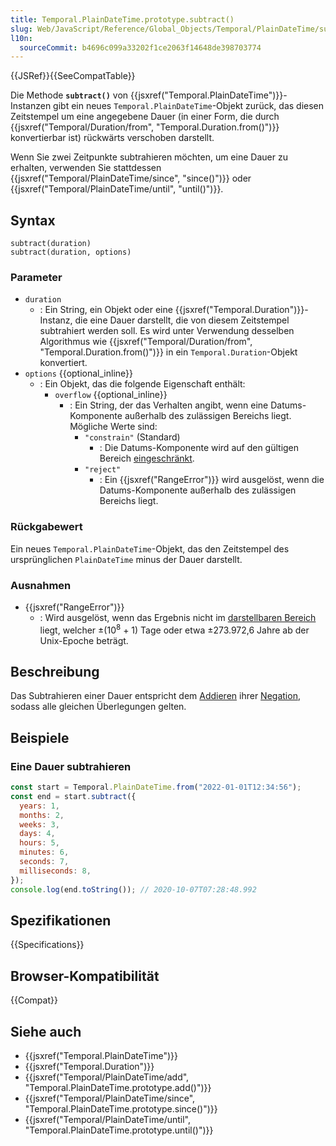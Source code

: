 ```yaml
---
title: Temporal.PlainDateTime.prototype.subtract()
slug: Web/JavaScript/Reference/Global_Objects/Temporal/PlainDateTime/subtract
l10n:
  sourceCommit: b4696c099a33202f1ce2063f14648de398703774
---
```


{{JSRef}}{{SeeCompatTable}}

Die Methode **`subtract()`** von {{jsxref("Temporal.PlainDateTime")}}-Instanzen gibt ein neues `Temporal.PlainDateTime`-Objekt zurück, das diesen Zeitstempel um eine angegebene Dauer (in einer Form, die durch {{jsxref("Temporal/Duration/from", "Temporal.Duration.from()")}} konvertierbar ist) rückwärts verschoben darstellt.

Wenn Sie zwei Zeitpunkte subtrahieren möchten, um eine Dauer zu erhalten, verwenden Sie stattdessen {{jsxref("Temporal/PlainDateTime/since", "since()")}} oder {{jsxref("Temporal/PlainDateTime/until", "until()")}}.

## Syntax

```js-nolint
subtract(duration)
subtract(duration, options)
```

### Parameter

- `duration`
  - : Ein String, ein Objekt oder eine {{jsxref("Temporal.Duration")}}-Instanz, die eine Dauer darstellt, die von diesem Zeitstempel subtrahiert werden soll. Es wird unter Verwendung desselben Algorithmus wie {{jsxref("Temporal/Duration/from", "Temporal.Duration.from()")}} in ein `Temporal.Duration`-Objekt konvertiert.
- `options` {{optional_inline}}
  - : Ein Objekt, das die folgende Eigenschaft enthält:
    - `overflow` {{optional_inline}}
      - : Ein String, der das Verhalten angibt, wenn eine Datums-Komponente außerhalb des zulässigen Bereichs liegt. Mögliche Werte sind:
        - `"constrain"` (Standard)
          - : Die Datums-Komponente wird auf den gültigen Bereich [eingeschränkt](/de/docs/Web/JavaScript/Reference/Global_Objects/Temporal/PlainDate#invalid_date_clamping).
        - `"reject"`
          - : Ein {{jsxref("RangeError")}} wird ausgelöst, wenn die Datums-Komponente außerhalb des zulässigen Bereichs liegt.

### Rückgabewert

Ein neues `Temporal.PlainDateTime`-Objekt, das den Zeitstempel des ursprünglichen `PlainDateTime` minus der Dauer darstellt.

### Ausnahmen

- {{jsxref("RangeError")}}
  - : Wird ausgelöst, wenn das Ergebnis nicht im [darstellbaren Bereich](/de/docs/Web/JavaScript/Reference/Global_Objects/Temporal#representable_dates) liegt, welcher ±(10<sup>8</sup> + 1) Tage oder etwa ±273.972,6 Jahre ab der Unix-Epoche beträgt.

## Beschreibung

Das Subtrahieren einer Dauer entspricht dem [Addieren](/de/docs/Web/JavaScript/Reference/Global_Objects/Temporal/PlainDateTime/add) ihrer [Negation](/de/docs/Web/JavaScript/Reference/Global_Objects/Temporal/Duration/negated), sodass alle gleichen Überlegungen gelten.

## Beispiele

### Eine Dauer subtrahieren

```js
const start = Temporal.PlainDateTime.from("2022-01-01T12:34:56");
const end = start.subtract({
  years: 1,
  months: 2,
  weeks: 3,
  days: 4,
  hours: 5,
  minutes: 6,
  seconds: 7,
  milliseconds: 8,
});
console.log(end.toString()); // 2020-10-07T07:28:48.992
```

## Spezifikationen

{{Specifications}}

## Browser-Kompatibilität

{{Compat}}

## Siehe auch

- {{jsxref("Temporal.PlainDateTime")}}
- {{jsxref("Temporal.Duration")}}
- {{jsxref("Temporal/PlainDateTime/add", "Temporal.PlainDateTime.prototype.add()")}}
- {{jsxref("Temporal/PlainDateTime/since", "Temporal.PlainDateTime.prototype.since()")}}
- {{jsxref("Temporal/PlainDateTime/until", "Temporal.PlainDateTime.prototype.until()")}}
